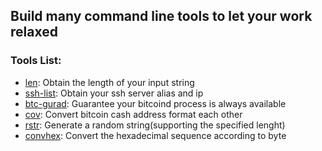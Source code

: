 ## Build many command line tools to let your work relaxed

### Tools List:

- [len](https://github.com/qshuai/commandlineTool/tree/master/len): Obtain the length of your input string
- [ssh-list](https://github.com/qshuai/commandlineTool/tree/master/ssh-list): Obtain your ssh server alias and ip
- [btc-gurad](https://github.com/qshuai/commandlineTool/tree/master/btc-guard): Guarantee your bitcoind process is always available
- [cov](https://github.com/qshuai/Tools/tree/master/cov): Convert bitcoin cash address format each other
- [rstr](https://github.com/qshuai/Tools/tree/master/rstr): Generate a random string(supporting the specified lenght)
- [convhex](https://github.com/qshuai/Tools/tree/master/convhex): Convert the hexadecimal sequence according to byte
